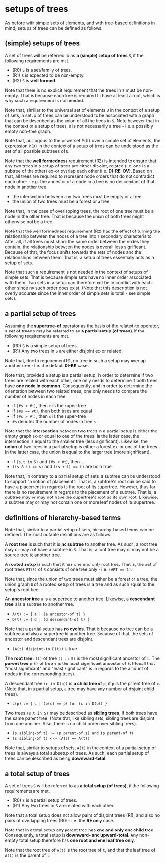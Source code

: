 
<!-- ======================================================================= -->
# setups of trees

As before with simple sets of elements, and with tree-based definitions in mind,
setups of trees can be defined as follows.

<!-- ======================================================================= -->
## (simple) setups of trees

A set of trees will be referred to as **a (simple) setup of trees** `S`,
if the following requirements are met.

* (R0) `S` is a set/family of trees.
* (R1) `S` is expected to be non-empty.
* (R2) `S` is **well formed**.

Note that there is no explicit requirement that the trees in `S` must be
non-empty. That is because each tree is required to have at least a root,
which is why such a requirement is not needed.

Note that, similiar to the universal set of elements `U` in the context of
a setup of sets, a setup of trees can be understood to be associated with
a graph that can be described as the union of all the trees in `S`. Note
however that in the context of a setup of trees, `U` is not necessarily a
tree - i.e. a possibly empty non-tree graph.

Note that, analogous to the powerset `P(U)` over a simple set of elements,
the expression `P(U)` in the context of a setup of trees can be understood
as the set of all possible subtrees of `U`.

Note that the **well formedness** requirement (R2) is intended to ensure that
any two trees in a setup of trees are either disjoint, related (i.e. one is a
subtree of the other) ex-or overlap each other (i.e. **DI-RE-OV**). Based on
that, all trees are required to represent node orders that do not contradict
each other - e.g. the ancestor of a node in a tree is no descendant of that
node in another tree.

* the intersection between any two trees must be empty or a tree
* the union of two trees must be a forest or a tree

Note that, in the case of overlapping trees, the root of one tree must be a
node in the other tree. That is because the union of both trees might otherwise
not be a tree.

Note that the well formedness requirement (R2) has the effect of turning the
relationship between the nodes of a tree into a secondary characterisitc. After
all, if all trees must share the same order between the nodes they contain, the
relationship between the nodes is overall less significant. Because of that,
the focus shifts towards the sets of nodes and the relationships between them.
That is, a setup of trees essentially acts as a setup of sets.

Note that such a requirement is not needed in the context of setups of simple
sets. That is because simple sets have no inner order associated with them.
Two sets in a setup can therefore not be in conflict with each other since no
such order does exist. (Note that this description is not overly accurate since
the inner order of simple sets is total - see simple sets).

<!-- ======================================================================= -->
## a partial setup of trees

Assuming the **supertree-of** operator as the basis of the related-to operator,
a set of trees `S` may be referred to as **a partial setup (of trees)**, if the
following requirements are met.

* (R0) `S` is a simple setup of trees.
* (R1) Any two trees in `S` are either disjoint ex-or related.

Note that, due to requirement R1, no tree in such a setup may overlap another
tree - i.e. the default **DI-RE** case.

Note that, provided a setup is a partial setup, in order to determine if two
trees are related with each other, one only needs to determine if both trees
have **one node in common**. Consequently, and in order to determine the
orientation between two related trees, one only needs to compare the number
of nodes in each tree.

* if `(#s < #t)`, then `t` is the super-tree
* if `(#s == #t)`, then both trees are equal
* if `(#s > #t)`, then `s` is the super-tree
* `#s` denotes the number of nodes in tree `s`

Note that the **intersection** between two trees in a partial setup is either
the empty graph ex-or equal to one of the trees. In the latter case, the
intersection is equal to the smaller tree (less significant). Likewise, the
**union** of two trees in a partial setup is either a forest ex-or one of
the trees. In the latter case, the union is equal to the larger tree (more
significant).

* if `(s,t in S)` and `(#s < #t)`, then ...
* `((s & t) == s)` and `((s + t) == t)` are both true

Note that, in contrary to a partial setup of sets, a subtree can be understood
to support "a notion of placement". That is, a subtree's root can be said to
have a placement in regards to the root of its supertree. However, thus far
there is no requirement in regards to the placement of a subtree. That is, a
subtree may or may not have the supertree's root as its own root. Likewise, a
subtree may or may not contain one or more leaf nodes of its supertree.

<!-- ======================================================================= -->
## definitions of hierarchy-based terms

Note that, similar to a partial setup of sets, hierarchy-based terms can be
defined. The most notable definitions are as follows.

A **root tree** is such that it is **no subtree** to another tree. As such, a
root tree may or may not have a subtree in `S`. That is, a root tree may or may
not be a source tree to another tree.

A **rooted setup** is such that it has one and only root tree. That is, the set
of root trees `RT(S)` of `S` consists of one tree only - i.e. `(#RT == 1)`.

Note that, since the union of two trees must either be a forest or a tree,
the union graph `U` of a rooted setup of trees is a tree and as such equal
to the setup's root tree.

An **ancestor tree** `a` is a supertree to another tree.
Likewise, a **descendant tree** `d` is a subtree to another tree.

* `A(t) := { a | (a ancestor-of t) }`
* `D(t) := { d | (d descendant-of t) }`

Note that a partial setup has **no cycles**. That is because no tree can be
a subtree and also a supertree to another tree. Because of that, the sets of
ancestor and descendant trees are disjoint.

* `(A(t) disjoint-to D(t))` is true

The **root tree** `r(t)` of tree `(t in S)` is the most significant ancestor
of `t`. The **parent tree** `p(t)` of tree `t` is the least significant ancestor
of `t`. (Recall that "most significant" and "least significant" is in regards
to the amount of nodes in the corresponding trees).

A descendant tree `(c in D(p))` is **a child tree of** `p`, if `p` is the
parent tree of `c`. (Note that, in a partial setup, a tree may have any number
of disjoint child trees).

* `c(p) := { c | (p(c) == p) for (c in D(p)) }`

Two trees `(s,t in S)` may be described as **sibling trees**, if both trees
have the same parent tree. (Note that, like sibling sets, sibling trees are
disjoint from one another. Also, there is no child order over sibling trees).

* `(s sibling-of t) := (p parent-of s) and (p parent-of t)`
* `(s sibling-of t) <-> (A(s) == A(t))`

Note that, similar to setups of sets, `A(t)` in the context of a partial setup
of trees is always a total subsetup of trees. As such, each partial setup of
trees can be described as being **downward-total**.

<!-- ======================================================================= -->
## a total setup of trees

A set of trees `S` will be referred to as **a total setup (of trees)**, if the
following requirements are met.

* (R0) `S` is a partial setup of trees.
* (R1) Any two trees in `S` are related with each other.

Note that a total setup does not allow pairs of disjoint trees (R1), and also
no pairs of overlapping trees (R0) - i.e. the **RE only** case.

Note that in a total setup any parent tree has **one and only one child tree**.
Consequently, a total setup is **downward- and upward-total**. Any non-empty
total setup therefore has **one root and one leaf tree only**.

Note that the root tree of `A(t)` is the root tree of `t`,
and that the leaf tree of `A(t)` is the parent of `t`.
